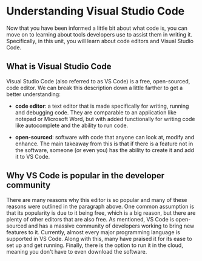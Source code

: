 # Understanding Visual Studio Code

Now that you have been informed a little bit about what code is, you can move on to learning about tools developers use to assist them in writing it. Specifically, in this unit, you will learn about code editors and Visual Studio Code.

## What is Visual Studio Code

Visual Studio Code (also referred to as VS Code) is a free, open-sourced, code editor. We can break this description down a little farther to get a better understanding:

- **code editor**: a text editor that is made specifically for writing, running and debugging code. They are comparable to an application like notepad or Microsoft Word, but with added functionally for writing code like autocomplete and the ability to run code.

- **open-sourced**: software with code that anyone can look at, modify and enhance. The main takeaway from this is that if there is a feature not in the software, someone (or even you) has the ability to create it and add it to VS Code.

## Why VS Code is popular in the developer community

There are many reasons why this editor is so popular and many of these reasons were outlined in the paragraph above. One common assumption is that its popularity is due to it being free, which is a big reason, but there are plenty of other editors that are also free. As mentioned, VS Code is open-sourced and has a massive community of developers working to bring new features to it. Currently, almost every major programming language is supported in VS Code. Along with this, many have praised it for its ease to set up and get running. Finally, there is the option to run it in the cloud, meaning you don't have to even download the software.
